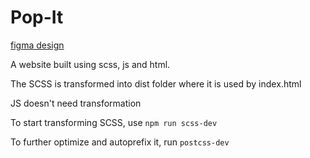 # Pop-It
[figma design](https://www.figma.com/file/5jW1D6NAPaf72YXF4RDLCR/Pop-It!?type=design&node-id=1%3A4&t=IMNk2uair3ZUNxtI-1)

A website built using scss, js and html.

The SCSS is transformed into dist folder where it is used by index.html

JS doesn't need transformation

To start transforming SCSS, use `npm run scss-dev`

To further optimize and autoprefix it, run `postcss-dev`
